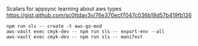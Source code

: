 Scalars for appsync learning about aws types
https://gist.github.com/sc0ttdav3y/76e370ecf7047c036b19d57b419fb126

```shell
npm run sls -- create -t aws-go-mod    
aws-vault exec cmyk-dev -- npm run sls -- export-env --all
aws-vault exec cmyk-dev -- npm run sls -- manifest
```
